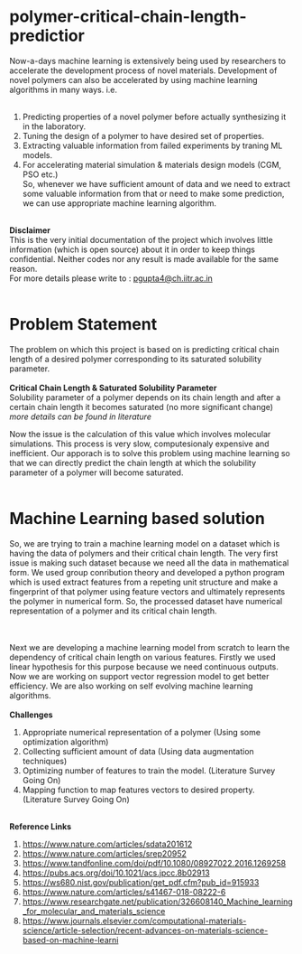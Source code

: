 # polymer-critical-chain-length-predictior

Now-a-days machine learning is extensively being used by researchers to accelerate the development process of novel materials. Development of novel polymers can also be accelerated by using machine learning algorithms in many ways. 
i.e. <br/><br/>
1) Predicting properties of a novel polymer before actually synthesizing it in the laboratory.<br/>
2) Tuning the design of a polymer to have desired set of properties.<br/>
3) Extracting valuable information from failed experiments by traning ML models.<br/>
4) For accelerating material simulation & materials design models (CGM, PSO etc.)<br/>
So, whenever we have sufficient amount of data and we need to extract some valuable information from that or need to make some prediction, we can use appropriate machine learning algorithm.
<br/><br/>

**Disclaimer**<br/>This is the very initial documentation of the project which involves little information (which is open source) about it in order to keep things confidential. Neither codes nor any result is made available for the same reason.<br/>For more details please write to : pgupta4@ch.iitr.ac.in
<br/><br/>

# Problem Statement
The problem on which this project is based on is predicting critical chain length of a desired polymer corresponding to its saturated solubility parameter.<br/><br/>
**Critical Chain Length & Saturated Solubility Parameter**<br/>
Solubility parameter of a polymer depends on its chain length and after a certain chain length it becomes saturated (no more significant change) *more details can be found in literature*<br/>

Now the issue is the calculation of this value which involves molecular simulations. This process is very slow, computesionaly expensive and inefficient. Our apporach is to solve this problem using machine learning so that we can directly predict the chain length at which the solubility parameter of a polymer will become saturated.
<br/><br/>
# Machine Learning based solution
So, we are trying to train a machine learning model on a dataset which is having the data of polymers and their critical chain length. The very first issue is making such dataset because we need all the data in mathematical form. We used group conribution theory and developed a python program which is used extract features from a repeting unit structure and make a fingerprint of that polymer using feature vectors and ultimately represents the polymer in numerical form. So, the processed dataset have numerical representation of a polymer and its critical chain length.<br/><br/>

</br>Next we are developing a machine learning model from scratch to learn the dependency of critical chain length on various features. Firstly we used linear hypothesis for this purpose because we need continuous outputs. Now we are working on support vector regression model to get better efficiency. We are also working on self evolving machine learning algorithms.
<br/><br/>
**Challenges**<br/>
1) Appropriate numerical representation of a polymer (Using some optimization algorithm)<br/>
2) Collecting sufficient amount of data (Using data augmentation techniques)<br/>
3) Optimizing number of features to train the model. (Literature Survey Going On)<br/>
4) Mapping function to map features vectors to desired property. (Literature Survey Going On)<br/><br/>

**Reference Links**<br/>
1) https://www.nature.com/articles/sdata201612<br/>
2) https://www.nature.com/articles/srep20952<br/>
3) https://www.tandfonline.com/doi/pdf/10.1080/08927022.2016.1269258<br/>
4) https://pubs.acs.org/doi/10.1021/acs.jpcc.8b02913<br/>
5) https://ws680.nist.gov/publication/get_pdf.cfm?pub_id=915933<br/>
6) https://www.nature.com/articles/s41467-018-08222-6<br/>
7) https://www.researchgate.net/publication/326608140_Machine_learning_for_molecular_and_materials_science<br/>
8) https://www.journals.elsevier.com/computational-materials-science/article-selection/recent-advances-on-materials-science-based-on-machine-learni



